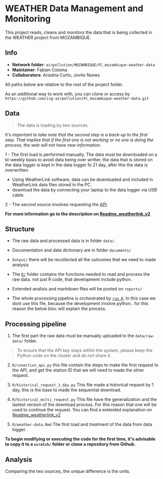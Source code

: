 # WEATHER Data Management and Monitoring

This project reads, cleans and monitors the data that is being collected in the WEATHER project from MOZAMBIQUE.

## Info

* **Network folder**: `airpollution/MOZAMBIQUE/FC_mozambique-weather-data`
* **Maintainer**: Fabian Coloma
* **Collaborators**: Ariadna Curto, Jovito Nunes

All paths below are relative to the root of the project folder. 

As an additional way to work with, you can clone or access by `https://github.com/isg-airpollution/FC_mozambique-weather-data.git`

## Data 

> The data is loading by two sources. 

*It's important to take note that the second step is a back-up to the first step. That implies that if the first one is not working or no one is doing the process, the web will not have new information.*

1 - The first load is performed manually. The data must be downloaded on a bi-weekly basis to avoid data being over writter, the data that is stored on the data logger is kept in the data logger fo 21 day, after this the data is overwritten. 

- Using WeatherLink software, data can be downloaded and included in WeatherLink data files stored in the PC.
- download the data by connecting your laptop to the data logger via USB cable.

2 - The second source involves requesting the [API](https://www.weatherlink.com/). 


**For more information go to the description on [Readme_weatherlink_v2](../main/documents/)**

## Structure

* The raw data and processed data is in folder `data/`.

* Documentation and data dictionary are in folder `documents/`

* `Output/` there will be recollected all the outcomes that we need to made analysis 

* The [`R/`](R) folder contains the functions needed to read and process the raw data. not just R code, that development include python.

* Extended analisis and markdown files will be posted on `reports/`

* The whole processing pipeline is orchestrated by [`run.R`](run.R). In this case we dont use this file, because the development involve python.. for this reason the below bloc will explain the process.


## Processing pipeline

1. The first part the raw data must be manually uploaded to the `data/raw-data/` folder.

>  To ensure that the API key stays within the system, please keep the Python code on the cluster and do not share it.

2. `R/conection_api.py` this file contain the steps to make the first request to the API, and get the station ID that we will need to made the other request.

3. `R/historical_request_1_day.py` This file made a historical request by 1 day, this is the base to made the sequential download.

4. `R/historical_multi_request.py` This file have the generalization and the lastest version of the download process. For this reason that one will be used to continue the request. You can find a extended explanation on [Readme_weatherlink_v2](../main/documents/)

5. `R/weather-data.Rmd` The first load and treatment of the data from data logger.

**To begin modifying or executing the code for the first time, it's advisable to copy it to a `scratch/` folder or clone a repository from Github.**

## Analysis

Comparing the two sources, the unique difference is the units.

